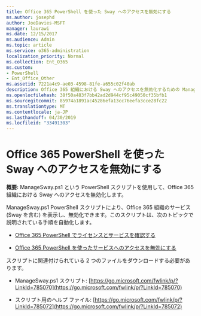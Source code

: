```yaml
---
title: Office 365 PowerShell を使った Sway へのアクセスを無効にする
ms.author: josephd
author: JoeDavies-MSFT
manager: laurawi
ms.date: 12/15/2017
ms.audience: Admin
ms.topic: article
ms.service: o365-administration
localization_priority: Normal
ms.collection: Ent_O365
ms.custom:
- PowerShell
- Ent_Office_Other
ms.assetid: 7221a4c9-ae03-4598-81fe-a655c02f40ab
description: Office 365 組織における Sway へのアクセスを無効化するための ManageSway.ps1 PowerShell スクリプトをどこからダウンロードするか説明します。
ms.openlocfilehash: 38f50a483f7bb42ad2d944cf95c49050cf35bfb1
ms.sourcegitcommit: 85974a1891ac45286efa13cc76eefa3cce28fc22
ms.translationtype: MT
ms.contentlocale: ja-JP
ms.lasthandoff: 04/30/2019
ms.locfileid: "33491303"
---
```

# <a name="disable-access-to-sway-with-office-365-powershell"></a>Office 365 PowerShell を使った Sway へのアクセスを無効にする

**概要:** ManageSway.ps1 という PowerShell スクリプトを使用して、Office 365 組織における Sway へのアクセスを無効化します。
  
ManageSway.ps1 PowerShell スクリプトにより、Office 365 組織のサービス (Sway を含む) を表示し、無効化できます。このスクリプトは、次のトピックで説明されている手順を自動化します。
  
- [Office 365 PowerShell でライセンスとサービスを確認する](view-licenses-and-services-with-office-365-powershell.md)
    
- [Office 365 PowerShell を使ったサービスへのアクセスを無効にする](disable-access-to-services-with-office-365-powershell.md)
    
スクリプトに関連付けられている 2 つのファイルをダウンロードする必要があります。
  
- ManageSway.ps1 スクリプト: [https://go.microsoft.com/fwlink/p/?LinkId=785070](https://go.microsoft.com/fwlink/p/?LinkId=785070)
    
- スクリプト用のヘルプ ファイル: [https://go.microsoft.com/fwlink/p/?LinkId=785072](https://go.microsoft.com/fwlink/p/?LinkId=785072)
    

